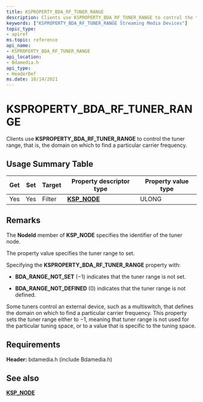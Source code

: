 ```yaml
---
title: KSPROPERTY_BDA_RF_TUNER_RANGE
description: Clients use KSPROPERTY_BDA_RF_TUNER_RANGE to control the tuner range, that is, the domain on which to find a particular carrier frequency.
keywords: ["KSPROPERTY_BDA_RF_TUNER_RANGE Streaming Media Devices"]
topic_type:
- apiref
ms.topic: reference
api_name:
- KSPROPERTY_BDA_RF_TUNER_RANGE
api_location:
- Bdamedia.h
api_type:
- HeaderDef
ms.date: 10/14/2021
---
```


# KSPROPERTY_BDA_RF_TUNER_RANGE

Clients use **KSPROPERTY_BDA_RF_TUNER_RANGE** to control the tuner range, that is, the domain on which to find a particular carrier frequency.

## Usage Summary Table

| Get | Set | Target | Property descriptor type | Property value type |
|--|--|--|--|--|
| Yes | Yes | Filter | [**KSP_NODE**](/windows-hardware/drivers/ddi/ks/ns-ks-ksp_node) | ULONG |

## Remarks

The **NodeId** member of **KSP_NODE** specifies the identifier of the tuner node.

The property value specifies the tuner range to set.

Specifying the **KSPROPERTY_BDA_RF_TUNER_RANGE** property with:

- **BDA_RANGE_NOT_SET** (−1) indicates that the tuner range is not set.

- **BDA_RANGE_NOT_DEFINED** (0) indicates that the tuner range is not defined.

Some tuners control an external device, such as a multiswitch, that defines the domain on which to find a particular carrier frequency. This property sets the tuner range either to −1, meaning that tuner range is not used for the particular tuning space, or to a value that is specific to the tuning space.

## Requirements

**Header:** bdamedia.h (include Bdamedia.h)

## See also

[**KSP_NODE**](/windows-hardware/drivers/ddi/ks/ns-ks-ksp_node)

